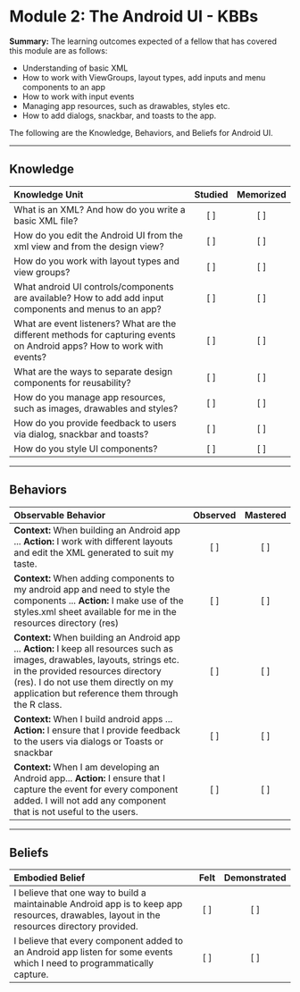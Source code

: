 # Module 2: The Android UI - KBBs
**Summary:**
The learning outcomes expected of a fellow that has covered this module are as follows:
- Understanding of basic XML
- How to work with ViewGroups, layout types, add inputs and menu components to an app
- How to work with input events
- Managing app resources, such as drawables, styles etc.
- How to add dialogs, snackbar, and toasts to the app.


The following are the Knowledge, Behaviors, and Beliefs for Android UI.

----------
## **Knowledge**


| Knowledge Unit   |      Studied      | Memorized |
|:-------------|:------------------:|:--------:|
| What is an XML? And how do you write a basic XML file?| [ ] | [ ] |
| How do you edit the Android UI from the xml view and from the design view? | [ ] | [ ] |
| How do you work with layout types and view groups? | [ ] | [ ] |
| What android UI controls/components are available? How to add add input components and menus to an app? | [ ] | [ ] |
| What are event listeners? What are the different methods for capturing events on Android apps? How to work with events? | [ ] | [ ] |
| What are the ways to separate design components for reusability?| [ ] | [ ] |
| How do you manage app resources, such as images, drawables and styles? | [ ] | [ ] |
| How do you provide feedback to users via dialog, snackbar and toasts? | [ ] | [ ] |
| How do you style UI components? | [ ] | [ ] |


----------


## **Behaviors**

| Observable Behavior   |      Observed      | Mastered |
|:-------------|:------------------:|:--------:|
| **Context:** When building an Android app ... **Action:** I work with different layouts and edit the XML generated to suit my taste.| [ ] | [ ]  |
| **Context:**  When adding components to my android app and need to style the components ... **Action:** I make use of the styles.xml sheet available for me in the resources directory (res) |   [ ]   |   [ ] |
| **Context:** When building an Android app ... **Action:** I keep all resources such as images, drawables, layouts, strings etc. in the provided resources directory (res). I do not use them directly on my application but reference them through the R class.| [ ] | [ ]  |
| **Context:** When I build android apps ... **Action:** I ensure that I provide feedback to the users via dialogs or Toasts or snackbar |   [ ]   |   [ ] |
| **Context:** When I am developing an Android app... **Action:**  I ensure that I capture the event for every component added. I will not add any component that is not useful to the users. |   [ ]   |   [ ] |
----------


## **Beliefs**


| Embodied Belief   |      Felt      | Demonstrated |
|:-------------|:------------------:|:--------:|
| I believe that one way to build a maintainable Android app is to keep app resources, drawables, layout in the resources directory provided.| [ ] | [ ]  |
| I believe that every component added to an Android app listen for some events which I need to programmatically capture.|   [ ]   |   [ ] |